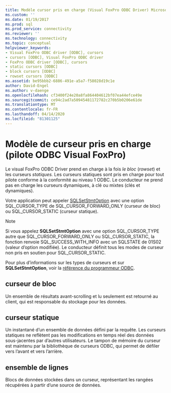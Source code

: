 ```yaml
---
title: Modèle cursor pris en charge (Visual FoxPro ODBC Driver) Microsoft Docs
ms.custom: ''
ms.date: 01/19/2017
ms.prod: sql
ms.prod_service: connectivity
ms.reviewer: ''
ms.technology: connectivity
ms.topic: conceptual
helpviewer_keywords:
- Visual FoxPro ODBC driver [ODBC], cursors
- cursors [ODBC], Visual FoxPro ODBC driver
- FoxPro ODBC driver [ODBC], cursors
- static cursors [ODBC]
- block cursors [ODBC]
- rowset cursors [ODBC]
ms.assetid: be95bbb2-6886-491e-a5a7-f58028d19c1e
author: David-Engel
ms.author: v-daenge
ms.openlocfilehash: cf3400f24e20a8fa864404612bf07ea44efce49e
ms.sourcegitcommit: ce94c2ad7a50945481172782c270b5b0206e61de
ms.translationtype: MT
ms.contentlocale: fr-FR
ms.lasthandoff: 04/14/2020
ms.locfileid: "81301125"
---
```

# <a name="supported-cursor-model-visual-foxpro-odbc-driver"></a>Modèle de curseur pris en charge (pilote ODBC Visual FoxPro)
Le visual FoxPro ODBC Driver prend en charge à la fois *le bloc* (*rowset*) et les curseurs *statiques.* Les curseurs statiques sont pris en charge pour tout pilote conforme à la conformité au niveau 1 ODBC. Le conducteur ne prend pas en charge les curseurs dynamiques, à clé ou mixtes (clés et dynamiques).  
  
 Votre application peut appeler [SQLSetStmtOption](../../odbc/microsoft/sqlsetstmtoption-visual-foxpro-odbc-driver.md) avec une option SQL_CURSOR_TYPE de SQL_CURSOR_FORWARD_ONLY (curseur de bloc) ou SQL_CURSOR_STATIC (curseur statique).  
  
> [!NOTE]  
>  Si vous appelez **SQLSetStmtOption** avec une option SQL_CURSOR_TYPE autre que SQL_CURSOR_FORWARD_ONLY ou SQL_CURSOR_STATIC, la fonction renvoie SQL_SUCCESS_WITH_INFO avec un SQLSTATE de 01S02 (valeur d’option modifiée). Le conducteur définit tous les modes de curseur non pris en soutien pour SQL_CURSOR_STATIC.  
  
 Pour plus d’informations sur les types de curseurs et sur **SQLSetStmtOption**, voir la [référence du programmeur ODBC](../../odbc/reference/odbc-programmer-s-reference.md).  
  
## <a name="block-cursor"></a>curseur de bloc  
 Un ensemble de résultats avant-scrolling et lu seulement est retourné au client, qui est responsable du stockage pour les données.  
  
## <a name="static-cursor"></a>curseur statique  
 Un instantané d’un ensemble de données défini par la requête. Les curseurs statiques ne reflètent pas les modifications en temps réel des données sous-jacentes par d’autres utilisateurs. Le tampon de mémoire du curseur est maintenu par la bibliothèque de curseurs ODBC, qui permet de défiler vers l’avant et vers l’arrière.  
  
## <a name="rowset"></a>ensemble de lignes  
 Blocs de données stockées dans un curseur, représentant les rangées récupérées à partir d’une source de données.
